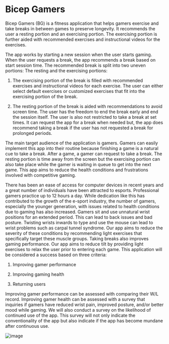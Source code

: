 # Bicep Gamers

Bicep Gamers (BG) is a fitness application that helps gamers exercise and take breaks in between games to preserve longevity. It recommends the user a resting portion and an exercising portion. The exercising portion is further aided with recommended exercises and instructional videos for the exercises.

The app works by starting a new session when the user starts gaming. When the user requests a break, the app recommends a break based on start session time. The recommended break is split into two uneven portions: The resting and the exercising portions: 

1. The exercising portion of the break is filled with recommended exercises and instructional videos for each exercise. The user can either select default exercises or customized exercises that fit into the exercising portion of the break.

2. The resting portion of the break is aided with recommendations to avoid screen time. The user has the freedom to end the break early and end the session itself. The user is also not restricted to take a break at set times. It can request the app for a break when needed but, the app does recommend taking a break if the user has not requested a break for prolonged periods.

The main target audience of the application is gamers. Gamers can easily implement this app into their routine because finishing a game is a natural cue to take a break. After a game, a gamer can request to take a break. The resting portion is time away from the screen but the exercising portion can also take place while the gamer is waiting in queue to get into the next game. This app aims to reduce the health conditions and frustrations involved with competitive gaming. 

There has been an ease of access for computer devices in recent years and a great number of individuals have been attracted to esports. Professional gamers practice up to 12 hours a day. While dedication like this has contributed to the growth of the e-sport industry, the number of gamers, especially the younger generation, with issues related to health conditions due to gaming has also increased. Gamers sit and use unnatural wrist positions for an extended period. This can lead to back issues and bad posture. Twisting wrists inwards to type and use the mouse can lead to wrist problems such as carpal tunnel syndrome. Our app aims to reduce the severity of these conditions by recommending light exercises that specifically target these muscle groups. Taking breaks also improves gaming performance. Our app aims to reduce tilt by providing light exercises to relax the user prior to entering each game.
This application will be considered a success based on three criteria:

1. Improving gamer performance

2. Improving gaming health

3. Returning users 

Improving gamer performance can be assessed with comparing their W/L record. Improving gamer health can be assessed with a survey that inquiries if gamers have reduced wrist pain, improved posture, and/or better mood while gaming. We will also conduct a survey on the likelihood of continued use of the app. This survey will not only indicate the conventionality of the app but also indicate if the app has become mundane after continuous use.

![image](https://user-images.githubusercontent.com/77632039/235547088-e6bf427f-e13e-4e92-8386-fcff3d7c0b0e.png)




